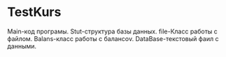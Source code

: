 # TestKurs
Main-код програмы.
Stut-структура базы данных.
file-Класс работы с файлом.
Balans-класс работы с балансоv.
DataBase-текстовый фаил с данными.
